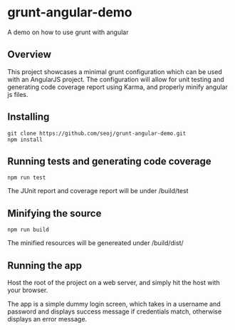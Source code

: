 # grunt-angular-demo
A demo on how to use grunt with angular

## Overview

This project showcases a minimal grunt configuration which can be used with an AngularJS project. The configuration will allow for unit testing and generating code coverage report using Karma, and properly minify angular js files.

## Installing

    git clone https://github.com/seoj/grunt-angular-demo.git
    npm install

## Running tests and generating code coverage

    npm run test

The JUnit report and coverage report will be under /build/test

## Minifying the source

    npm run build

The minified resources will be genereated under /build/dist/

## Running the app

Host the root of the project on a web server, and simply hit the host with your browser.

The app is a simple dummy login screen, which takes in a username and password and displays success message if credentials match, otherwise displays an error message.

